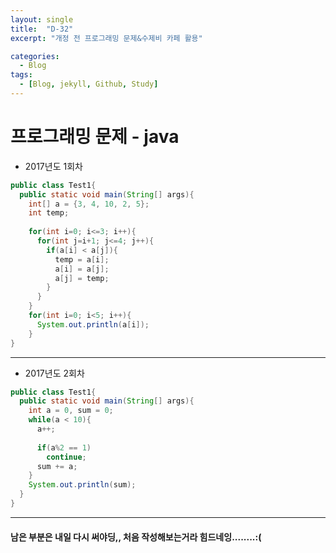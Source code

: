 ```yaml
---
layout: single
title:  "D-32"
excerpt: "개정 전 프로그래밍 문제&수제비 카페 활용"

categories:
  - Blog
tags:
  - [Blog, jekyll, Github, Study]
---
```

# 프로그래밍 문제 - java

* 2017년도 1회차

```java
public class Test1{
  public static void main(String[] args){
    int[] a = {3, 4, 10, 2, 5};
    int temp;
    
    for(int i=0; i<=3; i++){
      for(int j=i+1; j<=4; j++){
        if(a[i] < a[j]){
          temp = a[i];
          a[i] = a[j];
          a[j] = temp;
        }
      }
    }
    for(int i=0; i<5; i++){
      System.out.println(a[i]);
    }
}
```

***
* 2017년도 2회차

```java
public class Test1{
  public static void main(String[] args){
    int a = 0, sum = 0;
    while(a < 10){
      a++;
      
      if(a%2 == 1)
        continue;
      sum += a;
    }
    System.out.println(sum);
  }
}
```

***

#### 남은 부분은 내일 다시 써야딩,, 처음 작성해보는거라 힘드네잉........:(

